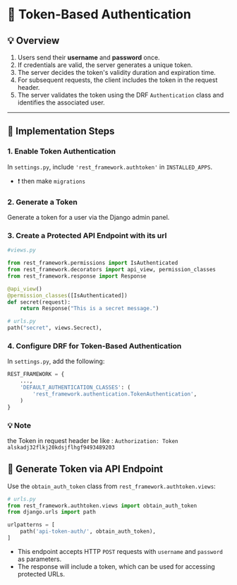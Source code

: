 # 📑 Token-Based Authentication

## 💡 Overview
1. Users send their **username** and **password** once.
2. If credentials are valid, the server generates a unique token.
3. The server decides the token's validity duration and expiration time.
4. For subsequent requests, the client includes the token in the request header.
5. The server validates the token using the DRF `Authentication` class and identifies the associated user.

---

## 📑 Implementation Steps
### 1. Enable Token Authentication
In `settings.py`, include `'rest_framework.authtoken'` in `INSTALLED_APPS`.
- ❗ then make `migrations`
### 2. Generate a Token
Generate a token for a user via the Django admin panel.

### 3. Create a Protected API Endpoint with its url
```python
#views.py

from rest_framework.permissions import IsAuthenticated
from rest_framework.decorators import api_view, permission_classes
from rest_framework.response import Response

@api_view()
@permission_classes([IsAuthenticated])
def secret(request):
    return Response("This is a secret message.")

# urls.py
path("secret", views.Secrect),
```
### 4. Configure DRF for Token-Based Authentication
In `settings.py`, add the following:
```python
REST_FRAMEWORK = {
    ...,
    'DEFAULT_AUTHENTICATION_CLASSES': (
        'rest_framework.authentication.TokenAuthentication',
    )
}

```
### 💡 Note
the Token in request header be like : `Authorization: Token alskadj32flkj20kdsjflhgf9493489203`

## 📑 Generate Token via API Endpoint
Use the `obtain_auth_token` class from `rest_framework.authtoken.views`:
```python
# urls.py
from rest_framework.authtoken.views import obtain_auth_token
from django.urls import path

urlpatterns = [
    path('api-token-auth/', obtain_auth_token),
]
```
- This endpoint accepts HTTP `POST` requests with `username` and `password` as parameters.
- The response will include a token, which can be used for accessing protected URLs.
